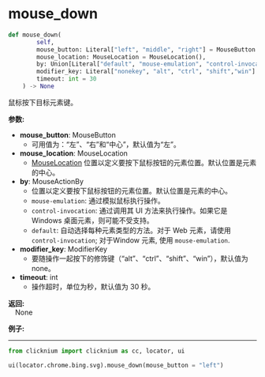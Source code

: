 # mouse_down
```python
def mouse_down(
        self,
        mouse_button: Literal["left", "middle", "right"] = MouseButton.Left,
        mouse_location: MouseLocation = MouseLocation(),
        by: Union[Literal["default", "mouse-emulation", "control-invocation"], MouseActionBy] = MouseActionBy.Default,
        modifier_key: Literal["nonekey", "alt", "ctrl", "shift","win"]  = ModifierKey.NoneKey,
        timeout: int = 30
    ) -> None
```  

鼠标按下目标元素键。

**参数:**  
 - **mouse_button**: MouseButton  
    - 可用值为：“左”、“右”和“中心”，默认值为“左”。
- **mouse_location**: MouseLocation  
    - [MouseLocation](./mouselocation.md) 位置以定义要按下鼠标按钮的元素位置。默认位置是元素的中心。
- **by**: MouseActionBy  
    - 位置以定义要按下鼠标按钮的元素位置。默认位置是元素的中心。 
    - `mouse-emulation`: 通过模拟鼠标执行操作。
    - `control-invocation`: 通过调用其 UI 方法来执行操作。如果它是 Windows 桌面元素，则可能不受支持。
    - `default`: 自动选择每种元素类型的方法。对于 Web 元素，请使用`control-invocation`; 对于Window 元素, 使用 `mouse-emulation`.  
- **modifier_key**: ModifierKey  
    - 要随操作一起按下的修饰键（“alt”、“ctrl”、“shift”、“win”），默认值为 none。
- **timeout**: int  
    - 操作超时，单位为秒，默认值为 30 秒。

**返回:**  
    &emsp;None

**例子:**
***
```python
from clicknium import clicknium as cc, locator, ui

ui(locator.chrome.bing.svg).mouse_down(mouse_button = "left")
```